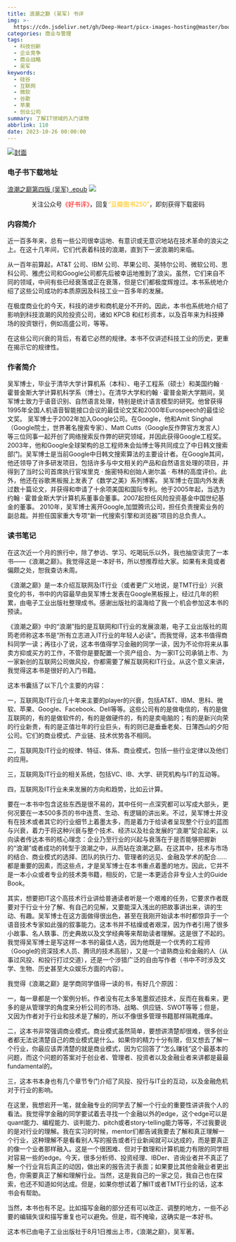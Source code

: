 ```yaml
---
title: 浪潮之巅 (吴军) 书评
img: >-
  https://cdn.jsdelivr.net/gh/Deep-Heart/picx-images-hosting@master/boomments/浪潮之巅第四版.3hzkb4kki200.webp
categories: 商业与管理
tags:
  - 科技创新
  - 企业竞争
  - 商业战略
  - 吴军
keywords:
  - 硅谷
  - 互联网
  - 微软
  - 谷歌
  - 苹果
  - 创业公司
summary: 了解IT领域的入门读物
abbrlink: 110
date: 2023-10-26 00:00:00
---
```


[![封面](https://cdn.jsdelivr.net/gh/Deep-Heart/picx-images-hosting@master/boomments/浪潮之巅第四版.3hzkb4kki200.webp)]()
### 电子书下载地址
[浪潮之巅第四版 (吴军) .epub](https://url57.ctfile.com/f/23765157-960584823-92d0db)
![](https://cdn.jsdelivr.net/gh/Deep-Heart/picx-images-hosting@master/WeChat/wechat_mp_large.6xheshb4rok0.webp)
<center>关注公众号<font color="#ff0000">《好书评》</font>，回复<font color="#ffc000">“豆瓣图书250”</font>，即刻获得下载密码</center>

### 内容简介
近一百多年来，总有一些公司很幸运地、有意识或无意识地站在技术革命的浪尖之上。在这十几年间，它们代表着科技的浪潮，直到下一波浪潮的来临。

从一百年前算起，AT&T 公司、IBM 公司、苹果公司、英特尔公司、微软公司、思科公司、雅虎公司和Google公司都先后被幸运地推到了浪尖。虽然，它们来自不同的领域，中间有些已经衰落或正在衰落，但是它们都极度辉煌过。本书系统地介绍了这些公司成功的本质原因及科技工业一百多年的发展。

在极度商业化的今天，科技的进步和商机是分不开的。因此，本书也系统地介绍了影响到科技浪潮的风险投资公司，诸如 KPCB 和红杉资本，以及百年来为科技捧场的投资银行，例如高盛公司，等等。

在这些公司兴衰的背后，有着它必然的规律。本书不仅讲述科技工业的历史，更重在揭示它的规律性。

### 作者简介
吴军博士，毕业于清华大学计算机系（本科）、电子工程系（硕士）和美国约翰 · 霍普金斯大学计算机科学系（博士）。在清华大学和约翰 · 霍普金斯大学期间，吴军博士致力于语音识别、自然语言处理，特别是统计语言模型的研究。他曾获得1995年全国人机语音智能接口会议的最佳论文奖和2000年Eurospeech的最佳论文奖。    吴军博士于2002年加入Google公司。在Google，他和Amit Singhal（Google院士，世界著名搜索专家）、Matt Cutts（Google反作弊官方发言人）等三位同事一起开创了网络搜索反作弊的研究领域，并因此获得Google工程奖。2003年，他和Google全球架构的总工程师朱会灿博士等共同成立了中日韩文搜索部门。吴军博士是当前Google中日韩文搜索算法的主要设计者。在Google其间，他还领导了许多研发项目，包括许多与中文相关的产品和自然语言处理的项目，并得到了当时公司首席执行官埃里克 · 施密特和创始人谢尔盖 · 布林的高度评价。此外，他还在谷歌黑板报上发表了《数学之美》系列博客。    吴军博士在国内外发表过数十篇论文，并获得和申请了十余项美国和国际专利。他于2005年起，当选为约翰 · 霍普金斯大学计算机系董事会董事。2007起担任风险投资基金中国世纪基金的董事。    2010年，吴军博士离开Google,加盟腾讯公司，担任负责搜索业务的副总裁。并担任国家重大专项“新一代搜索引擎和浏览器”项目的总负责人。

### 读书笔记
在这次近一个月的旅行中，除了参访、学习、吃喝玩乐以外，我也抽空读完了一本书——《浪潮之巅》。我觉得这是一本好书，所以想推荐给大家。如果有未竟或者偏颇之处，恕我查访未周。

《浪潮之巅》是一本介绍互联网及IT行业（或者更广义地说，是TMT行业）兴衰变化的书，书中的内容最早由吴军博士发表在Google黑板报上，经过几年的积累，由电子工业出版社整理成书。感谢出版社的温海给了我一个机会参加这本书的预读。

《浪潮之巅》中的“浪潮”指的是互联网和IT行业的发展浪潮，电子工业出版社的周筠老师称这本书是“所有立志进入IT行业的年轻人必读”。而我觉得，这本书值得商科同学一读；再往小了说，这本书值得学习金融的同学一读，因为不论你将来从事卖方抑或买方的工作，不管你是要配置一个资产组合、为一家IT公司承销上市、为一家新创的互联网公司做风投，你都需要了解互联网和IT行业。从这个意义来讲，我觉得这本书是很好的入门书籍。

这本书囊括了以下几个主要的内容：

一，互联网及IT行业几十年来主要的player的兴衰，包括AT&T、IBM、思科、微软、苹果、Google、Facebook、Dell等等。这些公司有的是做电信的，有的是做互联网的，有的是做软件的，有的是做硬件的，有的是卖电脑的；有的是新兴向荣的行业新贵，有的是正值壮年的行业巨头，有的则已是垂垂老矣、日薄西山的夕阳公司。它们的商业模式、产业链、技术优势各不相同。

二，互联网及IT行业的规律、特征、体系、商业模式，包括一些行业定律以及他们的应用。

三，互联网及IT行业的相关系统，包括VC、IB、大学、研究机构与IT的互动等。

四，互联网及IT行业未来发展的方向和趋势，比如云计算。

要在一本书中包含这些东西是很不易的，其中任何一点深究都可以写成大部头，更何况要在一本500多页的书中连贯、生动、有逻辑的讲出来。不过，吴军博士并没有在技术或者其它的行业细节上着墨太多，而是着力于给读者呈现整个行业的蓝图与兴衰，着力于将这种兴衰与整个技术、经济以及社会发展的“浪潮”契合起来，以向读者传达本书的核心理念：企业乃至行业的兴起与衰落在于是否能够把握新的“浪潮”或者成功的转型于浪潮之中，从而站在浪潮之巅。在这其中，技术与市场的结合、商业模式的选择、团队的执行力、管理者的远见、金融及学术的配合……都是重要的因素，而这些点，才是吴军博士在本书重点着墨的地方。因此，它并不是一本小众或者专业的技术类书籍，相反的，它是一本更适合非专业人士的Guide Book。

其实，想要把IT这个高技术行业讲给普通读者听是一个艰难的任务，它要求作者既要对于行业十分了解、有自己的见解，又要能深入浅出的把故事讲出来，讲的生动、有趣。吴军博士在这方面做得很出色，甚至在我刚开始读本书时都惊异于一个语音技术专家如此强的叙事能力。这本书并不枯燥或者艰深，因为作者引用了很多小故事、名人轶事、历史典故以及文学经典等来帮助读者理解。这是很了不起的。我觉得吴军博士是写这样一本书的最佳人选，因为他既是一个优秀的工程师（Google的资深技术人员、腾讯的技术高层），又是一个谙熟商业和金融的人（从事过风投、和投行打过交道），还是一个涉猎广泛的自由写作者（书中不时涉及文学、生物、历史甚至大众娱乐方面的内容）。

我觉得《浪潮之巅》是学商同学值得一读的书，有好几个原因：

一，每一章都是一个案例分析。作者没有花太多笔墨叙述技术，反而在我看来，更多的是从管理学的角度来分析公司的市场、战略、供应链、SWOT等等；但是，又因为作者对于行业和技术是了解的，所以不像很多管理书籍那样隔靴搔痒。

二，这本书非常强调商业模式。商业模式虽然简单，要想讲清楚却很难，很多创业者都无法说清楚自己的商业模式是什么。如果你的精力十分有限，但又想去了解一个行业，你最应该弄清楚的就是商业模式，因为它回答了“怎么赚钱”这个最基本的问题，而这个问题的答案对于创业者、管理者、投资者以及金融业者来讲都是最最fundamental的。

三，这本书本身也有几个章节专门介绍了风投、投行与IT业的互动，以及金融危机对于行业的影响。

在这里，我想宕开一笔，就金融专业的同学去了解一个行业的重要性讲讲我个人的看法。我觉得学金融的同学要试着去寻找一个金融以外的edge，这个edge可以是quant能力、编程能力、谈判能力、pitch或者story-telling能力等等，不过我要说的是对行业的理解。我在实习的时候，mentor们都告诫我要去了解和真正理解一个行业，这种理解不是看看别人写的报告或者行业新闻就可以达成的，而是要真正的像一个业者那样融入。这是一个很困难、但对于数理和计算机能力有限的同学相对容易一些的edge。今天，很多分析师、投资经理、IBDer、咨询业者并不真正了解一个行业背后真正的动因，做出来的报告流于表面；如果要比其他金融业者更出色，你需要真正了解和理解行业。当然，这是我自己的一家之见，我自己也在探索，也还不知道如何达成。但是，如果你想试着了解IT或者TMT行业的话，这本书会有帮助。

当然，本书也有不足。比如描写金融的部分还有可以改正、调整的地方，一些不必要的编辑失误和描写重复也可以避免。但是，瑕不掩瑜，这确实是一本好书。

这本书已由电子工业出版社于8月1日推出上市，《浪潮之巅》，吴军著。

